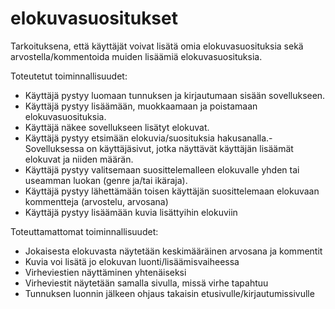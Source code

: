 # elokuvasuositukset
Tarkoituksena, että käyttäjät voivat lisätä omia elokuvasuosituksia sekä arvostella/kommentoida muiden lisäämiä elokuvasuosituksia.


Toteutetut toiminnallisuudet:
- Käyttäjä pystyy luomaan tunnuksen ja kirjautumaan sisään sovellukseen.
- Käyttäjä pystyy lisäämään, muokkaamaan ja poistamaan elokuvasuosituksia.
- Käyttäjä näkee sovellukseen lisätyt elokuvat.
- Käyttäjä pystyy etsimään elokuvia/suosituksia hakusanalla.- Sovelluksessa on käyttäjäsivut, jotka näyttävät käyttäjän lisäämät elokuvat ja niiden määrän.
- Käyttäjä pystyy valitsemaan suosittelemalleen elokuvalle yhden tai useamman luokan (genre ja/tai ikäraja).
- Käyttäjä pystyy lähettämään toisen käyttäjän suosittelemaan elokuvaan kommentteja (arvostelu, arvosana)
- Käyttäjä pystyy lisäämään kuvia lisättyihin elokuviin

Toteuttamattomat toiminnallisuudet:
- Jokaisesta elokuvasta näytetään keskimääräinen arvosana ja kommentit
- Kuvia voi lisätä jo elokuvan luonti/lisäämisvaiheessa
- Virheviestien näyttäminen yhtenäiseksi
- Virheviestit näytetään samalla sivulla, missä virhe tapahtuu
- Tunnuksen luonnin jälkeen ohjaus takaisin etusivulle/kirjautumissivulle
